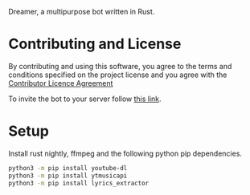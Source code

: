 Dreamer, a multipurpose bot written in Rust.

# Contributing and License

By contributing and using this software, you agree to the terms and conditions specified on the project license and you agree with the [Contributor Licence Agreement](docs/INDIVIDUAL-CLA.md)

To invite the bot to your server follow [this link](https://discord.com/api/oauth2/authorize?client_id=811968112991666199&permissions=3156550&scope=bot).

# Setup
Install rust nightly, ffmpeg and the following python pip dependencies.


```bash
python3 -m pip install youtube-dl
python3 -m pip install ytmusicapi
python3 -m pip install lyrics_extractor
```